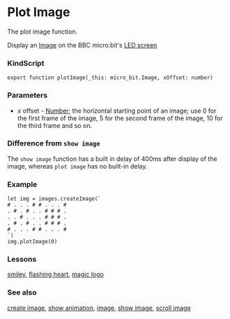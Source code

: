 # Plot Image

The plot image function.

Display an [Image](/microbit/reference/image/image) on the BBC micro:bit's [LED screen](/microbit/device/screen)

### KindScript

```
export function plotImage(_this: micro_bit.Image, xOffset: number)
```

### Parameters

* x offset - [Number](/microbit/reference/types/number); the horizontal starting point of an image; use 0 for the first frame of the image, 5 for the second frame of the image, 10 for the third frame and so on.

### Difference from `show image`

The `show image` function has a built in delay of 400ms after display of the image, whereas `plot image` has no built-in delay.

### Example

```
let img = images.createImage(`
# . . . # # . . . #
. # . # . . # # # .
. . # . . . # # # .
. # . # . . # # # .
# . . . # # . . . #
`)
img.plotImage(0)
```

### Lessons

[smiley](/microbit/lessons/smiley), [flashing heart](/microbit/lessons/flashing-heart), [magic logo](/microbit/lessons/magic-logo)

### See also

[create image](/microbit/reference/images/create-image), [show animation](/microbit/reference/basic/show-animation), [image](/microbit/reference/image/image), [show image](/microbit/reference/images/show-image), [scroll image](/microbit/reference/images/scroll-image)

